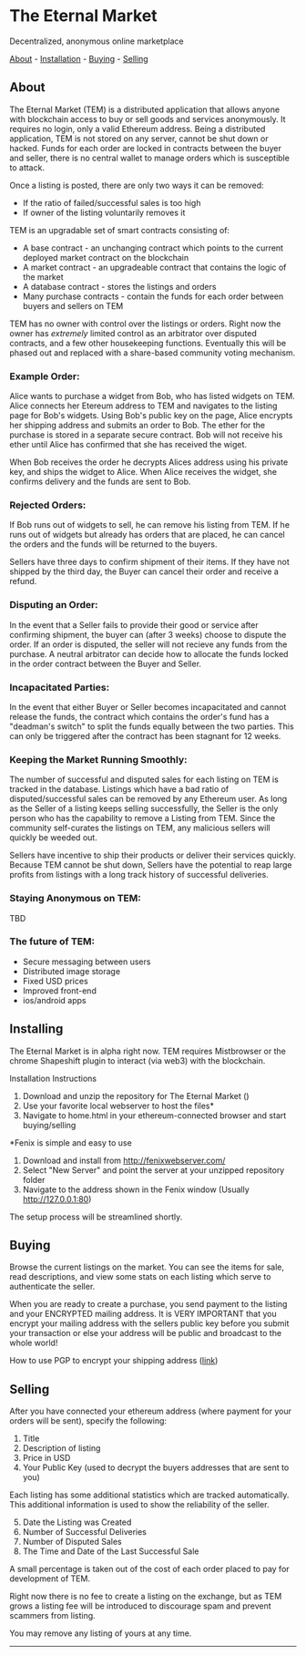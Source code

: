 # The Eternal Market
Decentralized, anonymous online marketplace

[About](#about) - [Installation](#installing) - [Buying](#buying) - [Selling](#selling)


## About

The Eternal Market (TEM) is a distributed application that allows anyone with blockchain access to buy or sell goods and services anonymously. It requires no login, only a valid Ethereum address. Being a distributed application, TEM is not stored on any server, cannot be shut down or hacked. Funds for each order are locked in contracts between the buyer and seller, there is no central wallet to manage orders which is susceptible to attack.

Once a listing is posted, there are only two ways it can be removed:
* If the ratio of failed/successful sales is too high
* If owner of the listing voluntarily removes it

TEM is an upgradable set of smart contracts consisting of:

* A base contract - an unchanging contract which points to the current deployed market contract on the blockchain
* A market contract - an upgradeable contract that contains the logic of the market
* A database contract - stores the listings and orders
* Many purchase contracts - contain the funds for each order between buyers and sellers on TEM

TEM has no owner with control over the listings or orders. Right now the owner has *extremely* limited control as an arbitrator over disputed contracts, and a few other housekeeping functions. Eventually this will be phased out and replaced with a share-based community voting mechanism.

### Example Order:
Alice wants to purchase a widget from Bob, who has listed widgets on TEM. Alice connects her Etereum address to TEM and navigates to the listing page for Bob's widgets. Using Bob's public key on the page, Alice encrypts her shipping address and submits an order to Bob. The ether for the purchase is stored in a separate secure contract. Bob will not receive his ether until Alice has confirmed that she has received the wiget.

When Bob receives the order he decrypts Alices address using his private key, and ships the widget to Alice. When Alice receives the widget, she confirms delivery and the funds are sent to Bob.

### Rejected Orders:
If Bob runs out of widgets to sell, he can remove his listing from TEM. If he runs out of widgets but already has orders that are placed, he can cancel the orders and the funds will be returned to the buyers.

Sellers have three days to confirm shipment of their items. If they have not shipped by the third day, the Buyer can cancel their order and receive a refund.

### Disputing an Order:
In the event that a Seller fails to provide their good or service after confirming shipment, the buyer can (after 3 weeks) choose to dispute the order. If an order is disputed, the seller will not recieve any funds from the purchase. A neutral arbitrator can decide how to allocate the funds locked in the order contract between the Buyer and Seller.

### Incapacitated Parties:
In the event that either Buyer or Seller becomes incapacitated and cannot release the funds, the contract which contains the order's fund has a "deadman's switch" to split the funds equally between the two parties. This can only be triggered after the contract has been stagnant for 12 weeks.

### Keeping the Market Running Smoothly:
The number of successful and disputed sales for each listing on TEM is tracked in the database. Listings which have a bad ratio of disputed/successful sales can be removed by any Ethereum user. As long as the Seller of a listing keeps selling successfully, the Seller is the only person who has the capability to remove a Listing from TEM. Since the community self-curates the listings on TEM, any malicious sellers will quickly be weeded out.

Sellers have incentive to ship their products or deliver their services quickly. Because TEM cannot be shut down, Sellers have the potential to reap large profits from listings with a long track history of successful deliveries.

### Staying Anonymous on TEM:

TBD

### The future of TEM:

* Secure messaging between users
* Distributed image storage
* Fixed USD prices
* Improved front-end
* ios/android apps

## Installing

The Eternal Market is in alpha right now. TEM requires Mistbrowser or the chrome Shapeshift plugin to interact (via web3) with the blockchain.

Installation Instructions
1) Download and unzip the repository for The Eternal Market ()
2) Use your favorite local webserver to host the files*
3) Navigate to home.html in your ethereum-connected browser and start buying/selling

*Fenix is simple and easy to use
1) Download and install from http://fenixwebserver.com/
2) Select "New Server" and point the server at your unzipped repository folder
3) Navigate to the address shown in the Fenix window (Usually http://127.0.0.1:80)

The setup process will be streamlined shortly.

## Buying
Browse the current listings on the market. You can see the items for sale, read descriptions, and view some stats on each listing which serve to authenticate the seller.

When you are ready to create a purchase, you send payment to the listing and your ENCRYPTED mailing address. It is VERY IMPORTANT that you encrypt your mailing address with the sellers public key before you submit your transaction or else your address will be public and broadcast to the whole world!

How to use PGP to encrypt your shipping address ([link](http://www.bitcoinnotbombs.com/beginners-guide-to-pgp/))

## Selling

After you have connected your ethereum address (where payment for your orders will be sent),
specify the following:
1) Title
2) Description of listing
3) Price in USD
4) Your Public Key (used to decrypt the buyers addresses that are sent to you)

Each listing has some additional statistics which are tracked automatically. This additional
information is used to show the reliability of the seller.

5) Date the Listing was Created
6) Number of Successful Deliveries 
6) Number of Disputed Sales
8) The Time and Date of the Last Successful Sale

A small percentage is taken out of the cost of each order placed to pay for development of TEM.

Right now there is no fee to create a listing on the exchange, but as TEM grows a listing fee
will be introduced to discourage spam and prevent scammers from listing.

You may remove any listing of yours at any time. 
___________________________________________________________________________





